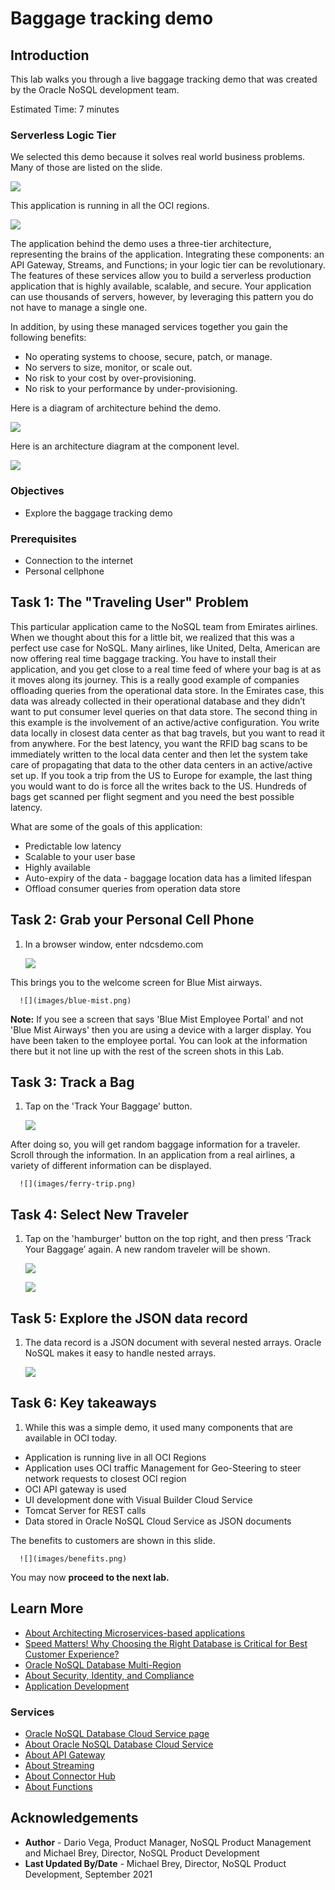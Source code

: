 # Baggage tracking demo

## Introduction

This lab walks you through a live baggage tracking demo that was created by the Oracle NoSQL development team.   

Estimated Time: 7 minutes


### Serverless Logic Tier

We selected this demo because it solves real world business problems.  Many of those are listed on the slide.

  ![](images/business-problem.png)

This application is running in all the OCI regions.

  ![](images/demo-region.png)

The application behind the demo uses a three-tier architecture, representing the brains of the application. Integrating these components: an API Gateway, Streams, and Functions; in your logic tier can be revolutionary.  The features of these services allow you to build a serverless production application that is highly available, scalable, and secure. Your application can use thousands of servers, however, by leveraging this pattern you do not have to manage a single one.

In addition, by using these managed services together you gain the following benefits:
*	No operating systems to choose, secure, patch, or manage.
*	No servers to size, monitor, or scale out.
*	No risk to your cost by over-provisioning.
*	No risk to your performance by under-provisioning.

Here is a diagram of architecture behind the demo.

  ![](images/arch-diagram.png)

Here is an architecture diagram at the component level.

  ![](images/component-arch.png)


### Objectives

* Explore the baggage tracking demo  

### Prerequisites

*  Connection to the internet
*  Personal cellphone


## Task 1: The "Traveling User" Problem

This particular application came to the NoSQL team from Emirates airlines.  When we thought about this for a little bit, we realized that this was a perfect use case for NoSQL.  Many airlines, like United, Delta, American are now offering real time baggage tracking.  You have to install their application, and you get close to a real time feed of where your bag is at as it moves along its journey.  This is a really good example of companies offloading queries from the operational data store.   In the Emirates case, this data was already collected in their operational database and they didn’t want to put consumer level queries on that data store.   The second thing in this example is the involvement of an active/active configuration.  You write data locally in closest data center as that bag travels, but you want to read it from anywhere.  For the best latency, you want the RFID bag scans to be immediately written to the local data center and then let the system take care of propagating that data to the other data centers in an active/active set up.   If you took a trip from the US to Europe for example, the last thing you would want to do is force all the writes back to the US.   Hundreds of bags get scanned per flight segment and you need the best possible latency.   

What are some of the goals of this application:

  - Predictable low latency
  - Scalable to your user base
  - Highly available
  - Auto-expiry of the data - baggage location data has a limited lifespan
  - Offload consumer queries from operation data store


## Task 2: Grab your Personal Cell Phone

1. In a browser window, enter ndcsdemo.com

    ![](images/ndcs-google.png)

  This brings you to the welcome screen for Blue Mist airways.

      ![](images/blue-mist.png)

   **Note:** If you see a screen that says 'Blue Mist Employee Portal' and not 'Blue Mist Airways' then you are using a device with a larger display.  You have been taken to the employee portal.  You can look at the information there but it not line up with the rest of the screen shots in this Lab.

## Task 3: Track a Bag

1. Tap on the 'Track Your Baggage' button.

      ![](images/blue-mist-track.png)

  After doing so, you will get random baggage information for a traveler.  Scroll through the information.  In an application from a real airlines, a variety of different information can be displayed.   

      ![](images/ferry-trip.png)

## Task 4: Select New Traveler

1. Tap on the 'hamburger' button on the top right, and then press ‘Track Your Baggage’ again.  A new random traveler will be shown.

      ![](images/hamburger-menu.png)

      ![](images/track-bag.png)

## Task 5:  Explore the JSON data record

1. The data record is a JSON document with several nested arrays.  Oracle NoSQL makes it easy to handle nested arrays.

      ![](images/json-record.png)


## Task 6: Key takeaways

1. While this was a simple demo, it used many components that are available in OCI today.

  * Application is running live in all OCI Regions
  * Application uses OCI traffic Management for Geo-Steering to steer network requests to closest OCI region
  * OCI API gateway is used
  * UI development done with Visual Builder Cloud Service
  * Tomcat Server for REST calls
  * Data stored in Oracle NoSQL Cloud Service as JSON documents

  The benefits to customers are shown in this slide.

      ![](images/benefits.png)

You may now **proceed to the next lab.**

## Learn More

* [About Architecting Microservices-based applications](https://docs.oracle.com/en/solutions/learn-architect-microservice/index.html)
* [Speed Matters! Why Choosing the Right Database is Critical for Best Customer Experience?](https://blogs.oracle.com/nosql/post/speed-matters-why-choosing-the-right-database-is-critical-for-best-customer-experience)
* [Oracle NoSQL Database Multi-Region](https://blogs.oracle.com/nosql/post/oracle-nosql-database-multi-region-table-part1)
* [About Security, Identity, and Compliance](https://www.oracle.com/security/)
* [Application Development](https://www.oracle.com/application-development/)

### Services

* [Oracle NoSQL Database Cloud Service page](https://www.oracle.com/database/nosql-cloud.html)
* [About Oracle NoSQL Database Cloud Service](https://docs.oracle.com/pls/topic/lookup?ctx=cloud&id=CSNSD-GUID-88373C12-018E-4628-B241-2DFCB7B16DE8)
* [About API Gateway](https://docs.oracle.com/en-us/iaas/Content/APIGateway/Concepts/apigatewayoverview.htm)
* [About Streaming](https://docs.oracle.com/en-us/iaas/Content/Streaming/Concepts/streamingoverview.htm)
* [About Connector Hub](https://docs.oracle.com/en-us/iaas/Content/service-connector-hub/overview.htm)
* [About Functions](https://docs.oracle.com/en-us/iaas/Content/Functions/Concepts/functionsoverview.htm)



## Acknowledgements
* **Author** - Dario Vega, Product Manager, NoSQL Product Management and Michael Brey, Director, NoSQL Product Development
* **Last Updated By/Date** - Michael Brey, Director, NoSQL Product Development, September 2021
